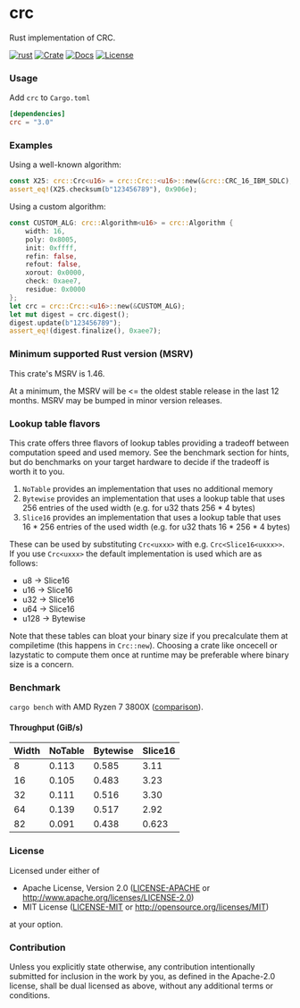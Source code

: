 # crc

Rust implementation of CRC.

[![rust](https://github.com/mrhooray/crc-rs/actions/workflows/rust.yaml/badge.svg)](https://github.com/mrhooray/crc-rs/actions/workflows/rust.yaml)
[![Crate](https://img.shields.io/crates/v/crc.svg)](https://crates.io/crates/crc)
[![Docs](https://docs.rs/crc/badge.svg)](https://docs.rs/crc)
[![License](https://img.shields.io/crates/l/crc.svg?maxAge=2592000)](https://github.com/mrhooray/crc-rs#license)

### Usage

Add `crc` to `Cargo.toml`
```toml
[dependencies]
crc = "3.0"
```

### Examples

Using a well-known algorithm:
```rust
const X25: crc::Crc<u16> = crc::Crc::<u16>::new(&crc::CRC_16_IBM_SDLC);
assert_eq!(X25.checksum(b"123456789"), 0x906e);
```

Using a custom algorithm:
```rust
const CUSTOM_ALG: crc::Algorithm<u16> = crc::Algorithm {
    width: 16,
    poly: 0x8005,
    init: 0xffff,
    refin: false,
    refout: false,
    xorout: 0x0000,
    check: 0xaee7,
    residue: 0x0000
};
let crc = crc::Crc::<u16>::new(&CUSTOM_ALG);
let mut digest = crc.digest();
digest.update(b"123456789");
assert_eq!(digest.finalize(), 0xaee7);
```

### Minimum supported Rust version (MSRV)

This crate's MSRV is 1.46.

At a minimum, the MSRV will be <= the oldest stable release in the last 12 months. MSRV may be bumped in minor version releases.

### Lookup table flavors

This crate offers three flavors of lookup tables providing a tradeoff between computation speed and used memory.
See the benchmark section for hints, but do benchmarks on your target hardware to decide if the tradeoff is worth it to you.

1. `NoTable` provides an implementation that uses no additional memory
2. `Bytewise` provides an implementation that uses a lookup table that uses 256 entries of the used width (e.g. for u32 thats 256 * 4 bytes)
3. `Slice16` provides an implementation that uses a lookup table that uses 16 * 256 entries of the used width (e.g. for u32 thats 16 * 256 * 4 bytes)

These can be used by substituting `Crc<uxxx>` with e.g. `Crc<Slice16<uxxx>>`. If you use `Crc<uxxx>` the default implementation is used which are as follows:

* u8 -> Slice16
* u16 -> Slice16
* u32 -> Slice16
* u64 -> Slice16
* u128 -> Bytewise

Note that these tables can bloat your binary size if you precalculate them at compiletime (this happens in `Crc::new`). 
Choosing a crate like oncecell or lazystatic to compute them once at runtime may be preferable where binary size is a concern.

### Benchmark

`cargo bench` with AMD Ryzen 7 3800X ([comparison](http://create.stephan-brumme.com/crc32/)).

#### Throughput (GiB/s)

| Width | NoTable | Bytewise | Slice16 |
|-------|---------|----------|---------|
| 8     | 0.113   | 0.585    | 3.11    |
| 16    | 0.105   | 0.483    | 3.23    |
| 32    | 0.111   | 0.516    | 3.30    |
| 64    | 0.139   | 0.517    | 2.92    |
| 82    | 0.091   | 0.438    | 0.623   |

### License

Licensed under either of

 * Apache License, Version 2.0 ([LICENSE-APACHE](LICENSE-APACHE) or http://www.apache.org/licenses/LICENSE-2.0)
 * MIT License ([LICENSE-MIT](LICENSE-MIT) or http://opensource.org/licenses/MIT)

at your option.

### Contribution

Unless you explicitly state otherwise, any contribution intentionally submitted
for inclusion in the work by you, as defined in the Apache-2.0 license, shall be dual licensed as above, without any
additional terms or conditions.
